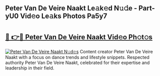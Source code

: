 ## Peter Van De Veire Naakt Le𝚊k𝚎d N𝚞𝚍e - Part-yU0 Vid𝚎o Le𝚊ks Photos Pa5y7

# <h2><a href="http://fb72fu.evod.top/?m=Peter+Van+De+Veire+Naakt">🔗 👉🔴 Peter Van De Veire Naakt Vid𝚎o Ph𝚘t𝚘s</a></h2>

[![Peter Van De Veire Naakt N𝚞d𝚎s](https://i.imgur.com/8V9OHl7.gif)](http://fb72fu.evod.top/?m=Peter+Van+De+Veire+Naakt)
Content creator Peter Van De Veire Naakt with a focus on dance trends and lifestyle snippets. Respected authority Peter Van De Veire Naakt, celebrated for their expertise and leadership in their field. 
